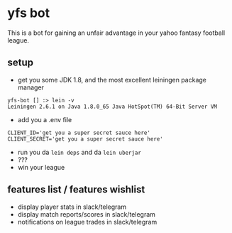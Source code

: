 # yfs bot
This is a bot for gaining an unfair advantage in your yahoo fantasy football league.

## setup
* get you some JDK 1.8, and the most excellent leiningen package manager
```
yfs-bot [] :> lein -v
Leiningen 2.6.1 on Java 1.8.0_65 Java HotSpot(TM) 64-Bit Server VM
```
* add you a .env file
```
CLIENT_ID='get you a super secret sauce here'
CLIENT_SECRET='get you a super secret sauce here'
```
* run you da `lein deps` and da `lein uberjar`
* ???
* win your league

## features list / features wishlist
* display player stats in slack/telegram
* display match reports/scores in slack/telegram
* notifications on league trades in slack/telegram
